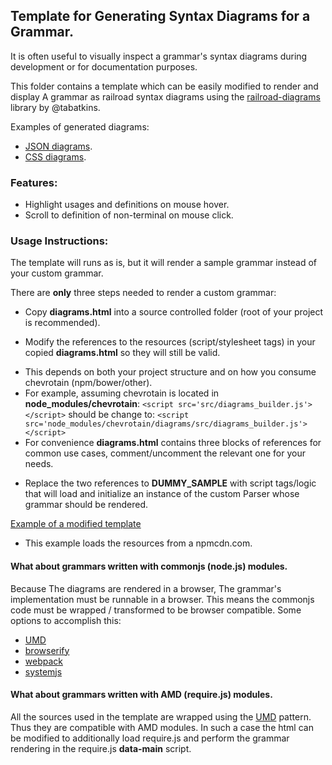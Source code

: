## Template for Generating Syntax Diagrams for a Grammar.
 
It is often useful to visually inspect a grammar's syntax diagrams during development
or for documentation purposes.

This folder contains a template which can be easily modified to render and display
A grammar as railroad syntax diagrams using the [railroad-diagrams](https://github.com/tabatkins/railroad-diagrams)
library by @tabatkins.

Examples of generated diagrams:
* [JSON diagrams](http://sap.github.io/chevrotain/diagrams_sample/diagrams_sample.html).
* [CSS diagrams](https://rawgit.com/SAP/chevrotain/master/examples/grammars/css/css_diagrams.html).
 
 
### Features:
  * Highlight usages and definitions on mouse hover.
  * Scroll to definition of non-terminal on mouse click. 
 

### Usage Instructions:
The template will runs as is, but it will render a sample grammar instead of your custom grammar.

There are **only** three steps needed to render a custom grammar:        
- Copy **diagrams.html** into a source controlled folder (root of your project is recommended).

- Modify the references to the resources (script/stylesheet tags) in your copied **diagrams.html** so they will still be valid.
 * This depends on both your project structure and on how you consume chevrotain (npm/bower/other).
 * For example, assuming chevrotain is located in **node_modules/chevrotain**: 
  ```<script src='src/diagrams_builder.js'></script>``` should be change to: 
  ```<script src='node_modules/chevrotain/diagrams/src/diagrams_builder.js'></script>```
 * For convenience **diagrams.html** contains three blocks of references for common use cases,
  comment/uncomment the relevant one for your needs. 

- Replace the two references to **DUMMY_SAMPLE** with script tags/logic that will load and initialize an instance of
   the custom Parser whose grammar should be rendered.
   
[Example of a modified template](https://github.com/SAP/chevrotain/blob/master/examples/grammars/css/css_diagrams.html)
* This example loads the resources from a npmcdn.com.
   
   
#### What about grammars written with commonjs (node.js) modules.
Because The diagrams are rendered in a browser, The grammar's implementation must be runnable in a browser.
This means the commonjs code must be wrapped / transformed to be browser compatible.
Some options to accomplish this:
 * [UMD](https://github.com/umdjs/umd)
 * [browserify](http://browserify.org/)
 * [webpack](https://webpack.github.io/)
 * [systemjs](https://github.com/systemjs/systemjs)


#### What about grammars written with AMD (require.js) modules.
All the sources used in the template are wrapped using the [UMD](https://github.com/umdjs/umd) pattern.
Thus they are compatible with AMD modules. In such a case the html can be modified to additionally load require.js and perform
the grammar rendering in the require.js **data-main** script.
